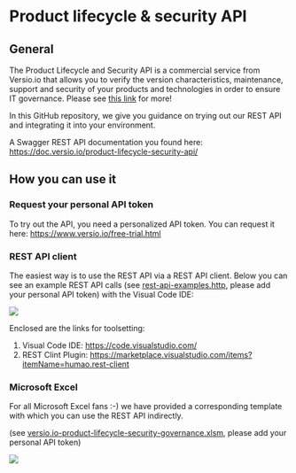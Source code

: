 # Product lifecycle & security API

## General 

The Product Lifecycle and Security API is a commercial service from Versio.io that allows you to verify the version characteristics, maintenance, support and security of your products and technologies in order to ensure IT governance. Please see [this link](https://www.versio.io/product-lifecycle-security-governance-api.html) for more!

In this GitHub repository, we give you guidance on trying out our REST API and integrating it into your environment.

A Swagger REST API documentation you found here: https://doc.versio.io/product-lifecycle-security-api/


## How you can use it

### Request your personal API token

To try out the API, you need a personalized API token. You can request it here: https://www.versio.io/free-trial.html

### REST API client

The easiest way is to use the REST API via a REST API client. Below you can see an example REST API calls (see [rest-api-examples.http](rest-api-examples.http), please add your personal API token) with the Visual Code IDE:

![](https://www.versio.io/img/use-case/product-governance-api/versio.io-apache-tomcat-governance-check.gif)

Enclosed are the links for toolsetting:
1. Visual Code IDE: https://code.visualstudio.com/
1. REST Clint Plugin: https://marketplace.visualstudio.com/items?itemName=humao.rest-client


### Microsoft Excel

For all Microsoft Excel fans :-) we have provided a corresponding template with which you can use the REST API indirectly.

(see [versio.io-product-lifecycle-security-governance.xlsm](versio.io-product-lifecycle-security-governance.xlsm), please add your personal API token)


![](https://www.versio.io/img/use-case/product-governance-api/versio.io-product-compliance-ms-excel-integration-big.gif)
